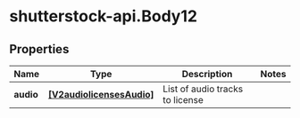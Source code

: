 # shutterstock-api.Body12

## Properties
Name | Type | Description | Notes
------------ | ------------- | ------------- | -------------
**audio** | [**[V2audiolicensesAudio]**](V2audiolicensesAudio.md) | List of audio tracks to license | 


